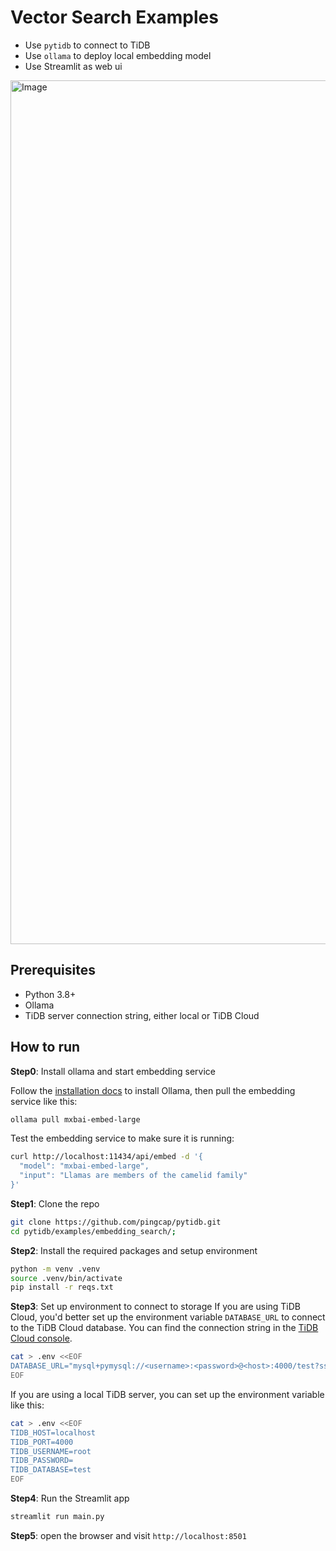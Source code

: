 # Vector Search Examples

* Use `pytidb` to connect to TiDB
* Use `ollama` to deploy local embedding model
* Use Streamlit as web ui

<img width="1382" alt="Image" src="https://github.com/user-attachments/assets/f63302d7-6a79-44cf-b13a-610d7560be82" />

## Prerequisites
* Python 3.8+
* Ollama
* TiDB server connection string, either local or TiDB Cloud


## How to run

**Step0**: Install ollama and start embedding service

Follow the [installation docs](https://ollama.com/download) to install Ollama, then pull the embedding service like this:

```bash
ollama pull mxbai-embed-large
```

Test the embedding service to make sure it is running:

```bash
curl http://localhost:11434/api/embed -d '{
  "model": "mxbai-embed-large",
  "input": "Llamas are members of the camelid family"
}'
```

**Step1**: Clone the repo

```bash
git clone https://github.com/pingcap/pytidb.git
cd pytidb/examples/embedding_search/;
```

**Step2**: Install the required packages and setup environment

```bash
python -m venv .venv
source .venv/bin/activate
pip install -r reqs.txt
```

**Step3**: Set up environment to connect to storage
If you are using TiDB Cloud, you'd better set up the environment variable `DATABASE_URL` to connect to the TiDB Cloud database. You can find the connection string in the [TiDB Cloud console](https://tidbcloud.com/).

```bash
cat > .env <<EOF
DATABASE_URL="mysql+pymysql://<username>:<password>@<host>:4000/test?ssl_verify_cert=true&ssl_verify_identity=true"
EOF
```

If you are using a local TiDB server, you can set up the environment variable like this:

```bash
cat > .env <<EOF
TIDB_HOST=localhost
TIDB_PORT=4000
TIDB_USERNAME=root
TIDB_PASSWORD=
TIDB_DATABASE=test
EOF
```

**Step4**: Run the Streamlit app

```bash
streamlit run main.py
```

**Step5**: open the browser and visit `http://localhost:8501`
